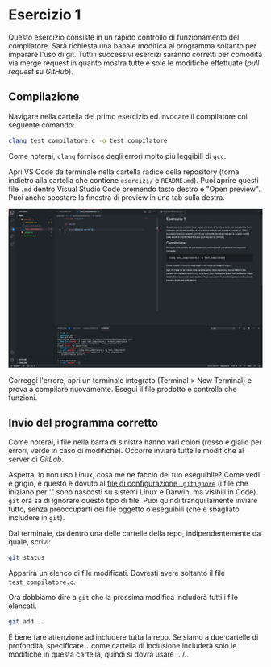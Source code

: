 # Esercizio 1

Questo esercizio consiste in un rapido controllo di funzionamento del compilatore. Sarà richiesta una banale modifica al programma soltanto per imparare l'uso di git. Tutti i successivi esercizi saranno corretti per comodità via merge request in quanto mostra tutte e sole le modifiche effettuate (*pull request* su *GitHub*).

## Compilazione

Navigare nella cartella del primo esercizio ed invocare il compilatore col seguente comando:

```zsh
clang test_compilatore.c -o test_compilatore
```

Come noterai, `clang` fornisce degli errori molto più leggibili di `gcc`.

Apri VS Code da terminale nella cartella radice della repository (torna indietro alla cartella che contiene `esercizi/` e `README.md`). Puoi aprire questi file `.md` dentro Visual Studio Code premendo tasto destro e "Open preview". Puoi anche spostare la finestra di preview in una tab sulla destra.

![Screenshot di VS Code](../../resources/code-1.png)

Correggi l'errore, apri un terminale integrato (Terminal > New Terminal) e prova a compilare nuovamente. Esegui il file prodotto e controlla che funzioni.

## Invio del programma corretto

Come noterai, i file nella barra di sinistra hanno vari colori (rosso e giallo per errori, verde in caso di modifiche). Occorre inviare tutte le modifiche al server di *GitLab*.

Aspetta, io non uso Linux, cosa me ne faccio del tuo eseguibile? Come vedi è grigio, e questo è dovuto al [file di configurazione `.gitignore`](../../.gitignore) (i file che iniziano per '.' sono nascosti su sistemi Linux e Darwin, ma visibili in Code). `git` ora sa di ignorare questo tipo di file. Puoi quindi tranquillamente inviare tutto, senza preoccuparti dei file oggetto o eseguibili (che è sbagliato includere in `git`).

Dal terminale, da dentro una delle cartelle della repo, indipendentemente da quale, scrivi:

```zsh
git status
```

Apparirà un elenco di file modificati. Dovresti avere soltanto il file `test_compilatore.c`.

Ora dobbiamo dire a `git` che la prossima modifica includerà tutti i file elencati. 

```zsh
git add .
```

È bene fare attenzione ad includere tutta la repo. Se siamo a due cartelle di profondità, specificare `.` come cartella di inclusione includerà solo le modifiche in questa cartella, quindi si dovrà usare `../..
